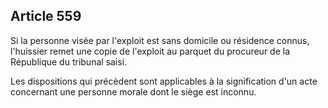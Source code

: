 Article 559
----
Si la personne visée par l'exploit est sans domicile ou résidence connus,
l'huissier remet une copie de l'exploit au parquet du procureur de la République
du tribunal saisi.

Les dispositions qui précèdent sont applicables à la signification d'un acte
concernant une personne morale dont le siège est inconnu.
